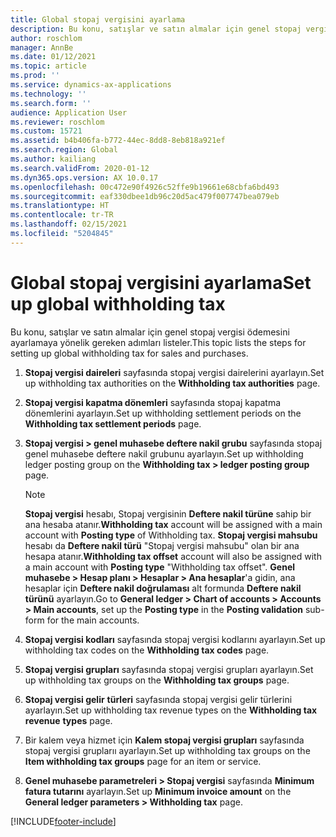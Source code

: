 ```yaml
---
title: Global stopaj vergisini ayarlama
description: Bu konu, satışlar ve satın almalar için genel stopaj vergisi ödemesini ayarlamaya yönelik gereken adımları listeler.
author: roschlom
manager: AnnBe
ms.date: 01/12/2021
ms.topic: article
ms.prod: ''
ms.service: dynamics-ax-applications
ms.technology: ''
ms.search.form: ''
audience: Application User
ms.reviewer: roschlom
ms.custom: 15721
ms.assetid: b4b406fa-b772-44ec-8dd8-8eb818a921ef
ms.search.region: Global
ms.author: kailiang
ms.search.validFrom: 2020-01-12
ms.dyn365.ops.version: AX 10.0.17
ms.openlocfilehash: 00c472e90f4926c52ffe9b19661e68cbfa6bd493
ms.sourcegitcommit: eaf330dbee1db96c20d5ac479f007747bea079eb
ms.translationtype: HT
ms.contentlocale: tr-TR
ms.lasthandoff: 02/15/2021
ms.locfileid: "5204845"
---
```

# <a name="set-up-global-withholding-tax"></a><span data-ttu-id="e0600-103">Global stopaj vergisini ayarlama</span><span class="sxs-lookup"><span data-stu-id="e0600-103">Set up global withholding tax</span></span>

<span data-ttu-id="e0600-104">Bu konu, satışlar ve satın almalar için genel stopaj vergisi ödemesini ayarlamaya yönelik gereken adımları listeler.</span><span class="sxs-lookup"><span data-stu-id="e0600-104">This topic lists the steps for setting up global withholding tax for sales and purchases.</span></span> 

1. <span data-ttu-id="e0600-105">**Stopaj vergisi daireleri** sayfasında stopaj vergisi dairelerini ayarlayın.</span><span class="sxs-lookup"><span data-stu-id="e0600-105">Set up withholding tax authorities on the **Withholding tax authorities** page.</span></span>

2. <span data-ttu-id="e0600-106">**Stopaj vergisi kapatma dönemleri** sayfasında stopaj kapatma dönemlerini ayarlayın.</span><span class="sxs-lookup"><span data-stu-id="e0600-106">Set up withholding settlement periods on the **Withholding tax settlement periods** page.</span></span>

3. <span data-ttu-id="e0600-107">**Stopaj vergisi > genel muhasebe deftere nakil grubu** sayfasında stopaj genel muhasebe deftere nakil grubunu ayarlayın.</span><span class="sxs-lookup"><span data-stu-id="e0600-107">Set up withholding ledger posting group on the **Withholding tax > ledger posting group** page.</span></span>

   > [!Note] 
   >
   > <span data-ttu-id="e0600-108">**Stopaj vergisi** hesabı, Stopaj vergisinin **Deftere nakil türüne** sahip bir ana hesaba atanır.</span><span class="sxs-lookup"><span data-stu-id="e0600-108">**Withholding tax** account will be assigned with a main account with **Posting type** of Withholding tax.</span></span> <span data-ttu-id="e0600-109">**Stopaj vergisi mahsubu** hesabı da **Deftere nakil türü** "Stopaj vergisi mahsubu" olan bir ana hesapa atanır.</span><span class="sxs-lookup"><span data-stu-id="e0600-109">**Withholding tax offset** account will also be assigned with a main account with **Posting type** "Withholding tax offset".</span></span> <span data-ttu-id="e0600-110">**Genel muhasebe > Hesap planı > Hesaplar > Ana hesaplar**'a gidin, ana hesaplar için **Deftere nakil doğrulaması** alt formunda **Deftere nakil türünü** ayarlayın.</span><span class="sxs-lookup"><span data-stu-id="e0600-110">Go to **General ledger > Chart of accounts > Accounts > Main accounts**, set up the **Posting type** in the **Posting validation** sub-form for the main accounts.</span></span>

4. <span data-ttu-id="e0600-111">**Stopaj vergisi kodları** sayfasında stopaj vergisi kodlarını ayarlayın.</span><span class="sxs-lookup"><span data-stu-id="e0600-111">Set up withholding tax codes on the **Withholding tax codes** page.</span></span>

5. <span data-ttu-id="e0600-112">**Stopaj vergisi grupları** sayfasında stopaj vergisi grupları ayarlayın.</span><span class="sxs-lookup"><span data-stu-id="e0600-112">Set up withholding tax groups on the **Withholding tax groups** page.</span></span>

6. <span data-ttu-id="e0600-113">**Stopaj vergisi gelir** **türleri** sayfasında stopaj vergisi gelir türlerini ayarlayın.</span><span class="sxs-lookup"><span data-stu-id="e0600-113">Set up withholding tax revenue types on the **Withholding tax revenue** **types** page.</span></span>

7. <span data-ttu-id="e0600-114">Bir kalem veya hizmet için **Kalem stopaj vergisi grupları** sayfasında stopaj vergisi gruplarıı ayarlayın.</span><span class="sxs-lookup"><span data-stu-id="e0600-114">Set up withholding tax groups on the **Item withholding tax groups** page for an item or service.</span></span>

8. <span data-ttu-id="e0600-115">**Genel muhasebe parametreleri > Stopaj vergisi** sayfasında **Minimum fatura tutarını** ayarlayın.</span><span class="sxs-lookup"><span data-stu-id="e0600-115">Set up **Minimum invoice amount** on the **General ledger parameters > Withholding tax** page.</span></span>


[!INCLUDE[footer-include](../../includes/footer-banner.md)]